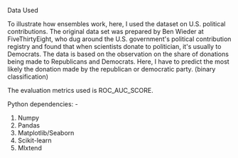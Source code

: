 Data Used

To illustrate how ensembles work, here, I used the dataset on U.S. political contributions. The original data set was prepared by Ben Wieder at FiveThirtyEight, who dug around the U.S. government's political contribution registry and found that when scientists donate to politician, it's usually to Democrats. The data is based on the observation on the share of donations being made to Republicans and Democrats.
Here, I have to predict the most likely the donation made by the republican or democratic party. (binary classification)

The evaluation metrics used is ROC_AUC_SCORE.

Python dependencies: -
1. Numpy
2. Pandas
3. Matplotlib/Seaborn
4. Scikit-learn
5. Mlxtend
